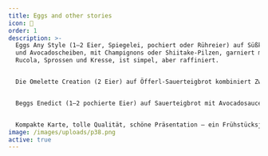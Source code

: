 ```yaml
---
title: Eggs and other stories
icon: 🌅
order: 1
description: >-
  Eggs Any Style (1–2 Eier, Spiegelei, pochiert oder Rühreier) auf Süßkartoffel-
  und Avocadoscheiben, mit Champignons oder Shiitake-Pilzen, garniert mit
  Rucola, Sprossen und Kresse, ist simpel, aber raffiniert.


  Die Omelette Creation (2 Eier) auf Öfferl-Sauerteigbrot kombiniert Zwiebeln, Shiitake-Pilze und Spinat. Add-ons wie Tomaten, Speck, Käse oder Avocado sorgen für Abwechslung. Frische Rucola, Sprossen und Kresse runden es ab.


  Beggs Enedict (1–2 pochierte Eier) auf Sauerteigbrot mit Avocadosauce, wahlweise mit Schinken, Speck oder Lachs, ist ein Highlight. Champignons oder Shiitake-Pilze sowie Rucola, Sprossen, Kresse und Pinienkerne machen es komplett.


  Kompakte Karte, tolle Qualität, schöne Präsentation – ein Frühstücksjuwel!
image: /images/uploads/p38.png
active: true
---
```

